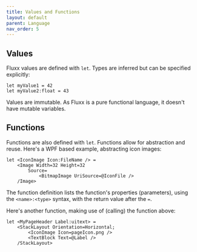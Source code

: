 ```yaml
---
title: Values and Functions
layout: default
parent: Language
nav_order: 5
---
```



Values
------

Fluxx values are defined with `let`. Types are inferred but can be specified explicitly:

```fluxx
let myValue1 = 42
let myValue2:float = 43
```

Values are immutable. As Fluxx is a pure functional language, it doesn't have mutable variables.

Functions
------

Functions are also defined with `let`. Functions allow for abstraction and reuse. Here's a WPF
based example, abstracting icon images:

```Fluxx
let <IconImage Icon:FileName /> =
    <Image Width=32 Height=32
        Source=
            <BitmapImage UriSource=@IconFile />
    /Image>
```

The function definition lists the function's properties (parameters), using the `<name>:<type>`
syntax, with the return value after the `=`.

Here's another function, making use of (calling) the function above:

```fluxx
let <MyPageHeader Label:uitext> = 
    <StackLayout Orientation=Horizontal;
        <IconImage Icon=pageIcon.png />
        <TextBlock Text=@Label />
    /StackLayout>
```

